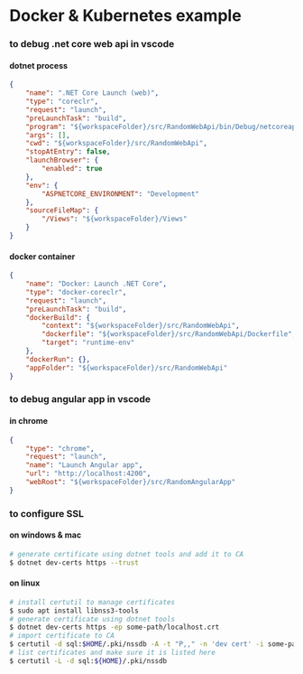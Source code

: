 # Docker & Kubernetes example

### to debug .net core web api in vscode 

#### dotnet process

```json
{
    "name": ".NET Core Launch (web)",
    "type": "coreclr",
    "request": "launch",
    "preLaunchTask": "build",
    "program": "${workspaceFolder}/src/RandomWebApi/bin/Debug/netcoreapp2.2/RandomWebApi.dll",
    "args": [],
    "cwd": "${workspaceFolder}/src/RandomWebApi",
    "stopAtEntry": false,
    "launchBrowser": {
        "enabled": true
    },
    "env": {
        "ASPNETCORE_ENVIRONMENT": "Development"
    },
    "sourceFileMap": {
        "/Views": "${workspaceFolder}/Views"
    }
}
```

#### docker container

```json
{
    "name": "Docker: Launch .NET Core",
    "type": "docker-coreclr",
    "request": "launch",
    "preLaunchTask": "build",
    "dockerBuild": {
        "context": "${workspaceFolder}/src/RandomWebApi",
        "dockerfile": "${workspaceFolder}/src/RandomWebApi/Dockerfile",
        "target": "runtime-env"
    },
    "dockerRun": {},
    "appFolder": "${workspaceFolder}/src/RandomWebApi"
}
```

### to debug angular app in vscode

#### in chrome

```json
{
    "type": "chrome",
    "request": "launch",
    "name": "Launch Angular app",
    "url": "http://localhost:4200",
    "webRoot": "${workspaceFolder}/src/RandomAngularApp"
}
```

### to configure SSL 

#### on windows & mac
```sh
# generate certificate using dotnet tools and add it to CA
$ dotnet dev-certs https --trust
```

#### on linux

```sh
# install certutil to manage certificates
$ sudo apt install libnss3-tools
# generate certificate using dotnet tools
$ dotnet dev-certs https -ep some-path/localhost.crt
# import certificate to CA
$ certutil -d sql:$HOME/.pki/nssdb -A -t "P,," -n 'dev cert' -i some-path/localhost.crt
# list certificates and make sure it is listed here
$ certutil -L -d sql:${HOME}/.pki/nssdb 
```